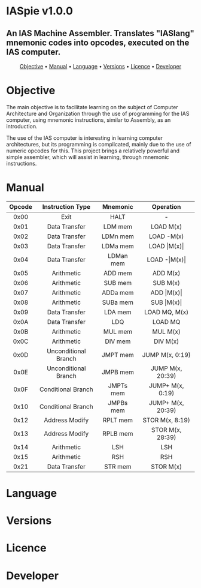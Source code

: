 # IASpie v1.0.0
## An IAS Machine Assembler. Translates "IASlang" mnemonic codes into opcodes, executed on the IAS computer.

<p align="center">
 <a href="#objective">Objective</a> •
 <a href="#manual">Manual</a> • 
 <a href="#language">Language</a> • 
 <a href="#versions">Versions</a> • 
 <a href="#licence">Licence</a> • 
 <a href="#developer">Developer</a>
</p>

# Objective

The main objective is to facilitate learning on the subject of Computer Architecture and Organization through the use of programming for the IAS computer, using mnemonic instructions, similar to Assembly, as an introduction.

The use of the IAS computer is interesting in learning computer architectures, but its programming is complicated, mainly due to the use of numeric opcodes for this. This project brings a relatively powerful and simple assembler, which will assist in learning, through mnemonic instructions.

# Manual

| Opcode | Instruction Type | Mnemonic | Operation |
| :---: | :---: | :---: | :---: |
| 0x00 | Exit | HALT | - |
| 0x01 | Data Transfer | LDM mem | LOAD M(x) |
| 0x02 | Data Transfer | LDMn mem | LOAD -M(x) |
| 0x03 | Data Transfer | LDMa mem | LOAD \|M(x)\| |
| 0x04 | Data Transfer | LDMan mem | LOAD -\|M(x)\| |
| 0x05 | Arithmetic | ADD mem | ADD M(x) |
| 0x06 | Arithmetic | SUB mem | SUB M(x) |
| 0x07 | Arithmetic | ADDa mem | ADD \|M(x)\| |
| 0x08 | Arithmetic | SUBa mem | SUB \|M(x)\| |
| 0x09 | Data Transfer | LDA mem | LOAD MQ, M(x) |
| 0x0A | Data Transfer | LDQ | LOAD MQ |
| 0x0B | Arithmetic | MUL mem | MUL M(x) |
| 0x0C | Arithmetic | DIV mem | DIV M(x) |
| 0x0D | Unconditional Branch | JMPT mem | JUMP M(x, 0:19) |
| 0x0E | Unconditional Branch | JMPB mem | JUMP M(x, 20:39) |
| 0x0F | Conditional Branch | JMPTs mem | JUMP+ M(x, 0:19) |
| 0x10 | Conditional Branch | JMPBs mem | JUMP+ M(x, 20:39) |
| 0x12 | Address Modify | RPLT mem | STOR M(x, 8:19) |
| 0x13 | Address Modify | RPLB mem | STOR M(x, 28:39) |
| 0x14 | Arithmetic | LSH | LSH |
| 0x15 | Arithmetic | RSH | RSH |
| 0x21 | Data Transfer | STR mem | STOR M(x) |


# Language
# Versions
# Licence
# Developer
